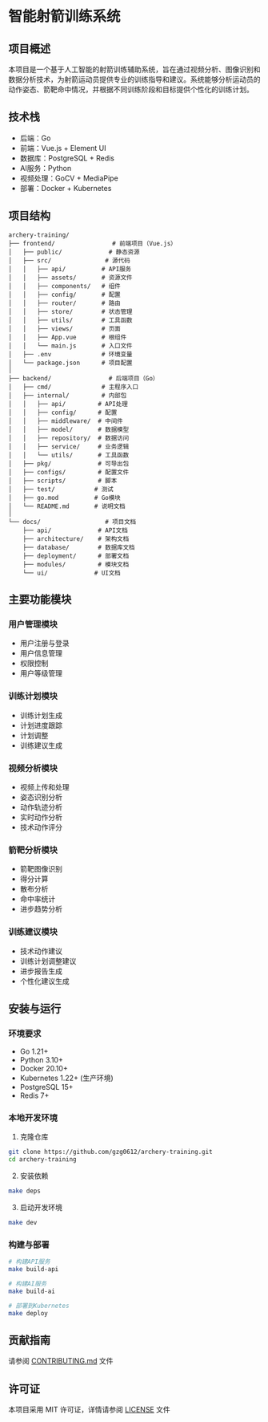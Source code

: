 # 智能射箭训练系统

## 项目概述
本项目是一个基于人工智能的射箭训练辅助系统，旨在通过视频分析、图像识别和数据分析技术，为射箭运动员提供专业的训练指导和建议。系统能够分析运动员的动作姿态、箭靶命中情况，并根据不同训练阶段和目标提供个性化的训练计划。

## 技术栈
- 后端：Go
- 前端：Vue.js + Element UI
- 数据库：PostgreSQL + Redis
- AI服务：Python
- 视频处理：GoCV + MediaPipe
- 部署：Docker + Kubernetes

## 项目结构
```
archery-training/
├── frontend/                # 前端项目（Vue.js）
│   ├── public/             # 静态资源
│   ├── src/               # 源代码
│   │   ├── api/          # API服务
│   │   ├── assets/       # 资源文件
│   │   ├── components/   # 组件
│   │   ├── config/       # 配置
│   │   ├── router/       # 路由
│   │   ├── store/        # 状态管理
│   │   ├── utils/        # 工具函数
│   │   ├── views/        # 页面
│   │   ├── App.vue       # 根组件
│   │   └── main.js       # 入口文件
│   ├── .env              # 环境变量
│   └── package.json      # 项目配置
│
├── backend/                # 后端项目（Go）
│   ├── cmd/              # 主程序入口
│   ├── internal/         # 内部包
│   │   ├── api/         # API处理
│   │   ├── config/      # 配置
│   │   ├── middleware/  # 中间件
│   │   ├── model/       # 数据模型
│   │   ├── repository/  # 数据访问
│   │   ├── service/     # 业务逻辑
│   │   └── utils/       # 工具函数
│   ├── pkg/             # 可导出包
│   ├── configs/         # 配置文件
│   ├── scripts/         # 脚本
│   ├── test/           # 测试
│   ├── go.mod          # Go模块
│   └── README.md       # 说明文档
│
└── docs/                  # 项目文档
    ├── api/             # API文档
    ├── architecture/    # 架构文档
    ├── database/        # 数据库文档
    ├── deployment/      # 部署文档
    ├── modules/         # 模块文档
    └── ui/             # UI文档
```

## 主要功能模块

### 用户管理模块
- 用户注册与登录
- 用户信息管理
- 权限控制
- 用户等级管理

### 训练计划模块
- 训练计划生成
- 计划进度跟踪
- 计划调整
- 训练建议生成

### 视频分析模块
- 视频上传和处理
- 姿态识别分析
- 动作轨迹分析
- 实时动作分析
- 技术动作评分

### 箭靶分析模块
- 箭靶图像识别
- 得分计算
- 散布分析
- 命中率统计
- 进步趋势分析

### 训练建议模块
- 技术动作建议
- 训练计划调整建议
- 进步报告生成
- 个性化建议生成

## 安装与运行

### 环境要求
- Go 1.21+
- Python 3.10+
- Docker 20.10+
- Kubernetes 1.22+ (生产环境)
- PostgreSQL 15+
- Redis 7+

### 本地开发环境
1. 克隆仓库
```bash
git clone https://github.com/gzg0612/archery-training.git
cd archery-training
```

2. 安装依赖
```bash
make deps
```

3. 启动开发环境
```bash
make dev
```

### 构建与部署
```bash
# 构建API服务
make build-api

# 构建AI服务
make build-ai

# 部署到Kubernetes
make deploy
```

## 贡献指南
请参阅 [CONTRIBUTING.md](CONTRIBUTING.md) 文件

## 许可证
本项目采用 MIT 许可证，详情请参阅 [LICENSE](LICENSE) 文件
